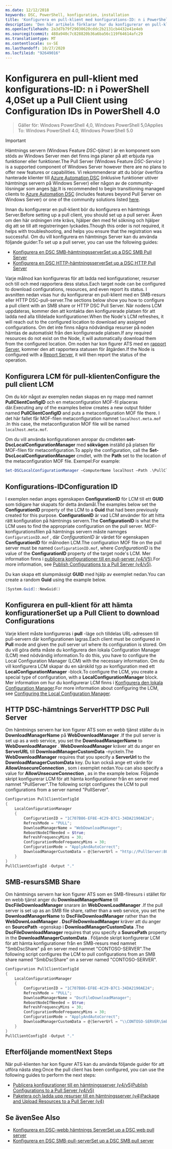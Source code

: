 ```yaml
---
ms.date: 12/12/2018
keywords: DSC, PowerShell, konfiguration, installation
title: 'Konfigurera en pull-klient med konfigurations-ID: n i PowerShell 4,0'
description: 'Den här artikeln förklarar hur du konfigurerar en pull-klient med hjälp av konfigurations-ID: n i PowerShell 4,0'
ms.openlocfilehash: 2a3d7b79f29030620cddc2b2131cb4432e41e4eb
ms.sourcegitcommit: 488a940c7c828820b36a6ba56c119f64614afc29
ms.translationtype: MT
ms.contentlocale: sv-SE
ms.lasthandoff: 10/27/2020
ms.locfileid: "92649016"
---
```

# <a name="set-up-a-pull-client-using-configuration-ids-in-powershell-40"></a><span data-ttu-id="497e0-104">Konfigurera en pull-klient med konfigurations-ID: n i PowerShell 4,0</span><span class="sxs-lookup"><span data-stu-id="497e0-104">Set up a Pull Client using Configuration IDs in PowerShell 4.0</span></span>

><span data-ttu-id="497e0-105">Gäller för: Windows PowerShell 4,0, Windows PowerShell 5,0</span><span class="sxs-lookup"><span data-stu-id="497e0-105">Applies To: Windows PowerShell 4.0, Windows PowerShell 5.0</span></span>

> [!IMPORTANT]
> <span data-ttu-id="497e0-106">Hämtnings servern (Windows Feature *DSC-tjänst* ) är en komponent som stöds av Windows Server men det finns inga planer på att erbjuda nya funktioner eller funktioner.</span><span class="sxs-lookup"><span data-stu-id="497e0-106">The Pull Server (Windows Feature *DSC-Service* ) is a supported component of Windows Server however there are no plans to offer new features or capabilities.</span></span> <span data-ttu-id="497e0-107">Vi rekommenderar att du börjar överföra hanterade klienter till [Azure Automation DSC](/azure/automation/automation-dsc-getting-started) (inklusive funktioner utöver hämtnings servern på Windows Server) eller någon av de community-lösningar som anges [här](pullserver.md#community-solutions-for-pull-service).</span><span class="sxs-lookup"><span data-stu-id="497e0-107">It is recommended to begin transitioning managed clients to [Azure Automation DSC](/azure/automation/automation-dsc-getting-started) (includes features beyond Pull Server on Windows Server) or one of the community solutions listed [here](pullserver.md#community-solutions-for-pull-service).</span></span>

<span data-ttu-id="497e0-108">Innan du konfigurerar en pull-klient bör du konfigurera en hämtnings Server.</span><span class="sxs-lookup"><span data-stu-id="497e0-108">Before setting up a pull client, you should set up a pull server.</span></span> <span data-ttu-id="497e0-109">Även om den här ordningen inte krävs, hjälper den med fel sökning och hjälper dig att se till att registreringen lyckades.</span><span class="sxs-lookup"><span data-stu-id="497e0-109">Though this order is not required, it helps with troubleshooting, and helps you ensure that the registration was successful.</span></span> <span data-ttu-id="497e0-110">Om du vill konfigurera en hämtnings Server kan du använda följande guider:</span><span class="sxs-lookup"><span data-stu-id="497e0-110">To set up a pull server, you can use the following guides:</span></span>

- [<span data-ttu-id="497e0-111">Konfigurera en DSC SMB-hämtningsserver</span><span class="sxs-lookup"><span data-stu-id="497e0-111">Set up a DSC SMB Pull Server</span></span>](pullServerSmb.md)
- [<span data-ttu-id="497e0-112">Konfigurera en DSC HTTP-hämtningsserver</span><span class="sxs-lookup"><span data-stu-id="497e0-112">Set up a DSC HTTP Pull Server</span></span>](pullServer.md)

<span data-ttu-id="497e0-113">Varje målnod kan konfigureras för att ladda ned konfigurationer, resurser och till och med rapportera dess status.</span><span class="sxs-lookup"><span data-stu-id="497e0-113">Each target node can be configured to download configurations, resources, and even report its status.</span></span> <span data-ttu-id="497e0-114">I avsnitten nedan visas hur du konfigurerar en pull-klient med en SMB-resurs eller HTTP DSC-pull-server.</span><span class="sxs-lookup"><span data-stu-id="497e0-114">The sections below show you how to configure a pull client with an SMB share or HTTP DSC Pull Server.</span></span> <span data-ttu-id="497e0-115">När nodens LCM uppdateras, kommer den att kontakta den konfigurerade platsen för att ladda ned alla tilldelade konfigurationer.</span><span class="sxs-lookup"><span data-stu-id="497e0-115">When the Node's LCM refreshes, it will reach out to the configured location to download any assigned configurations.</span></span> <span data-ttu-id="497e0-116">Om det inte finns några nödvändiga resurser på noden hämtas de automatiskt från den konfigurerade platsen.</span><span class="sxs-lookup"><span data-stu-id="497e0-116">If any required resources do not exist on the Node, it will automatically download them from the configured location.</span></span> <span data-ttu-id="497e0-117">Om noden har kon figurer ATS med en [rapport Server](reportServer.md), kommer den att rapportera statusen för åtgärden.</span><span class="sxs-lookup"><span data-stu-id="497e0-117">If the Node is configured with a [Report Server](reportServer.md), it will then report the status of the operation.</span></span>

## <a name="configure-the-pull-client-lcm"></a><span data-ttu-id="497e0-118">Konfigurera LCM för pull-klienten</span><span class="sxs-lookup"><span data-stu-id="497e0-118">Configure the pull client LCM</span></span>

<span data-ttu-id="497e0-119">Om du kör något av exemplen nedan skapas en ny mapp med namnet **PullClientConfigID** och en metaconfiguration MOF-fil placeras där.</span><span class="sxs-lookup"><span data-stu-id="497e0-119">Executing any of the examples below creates a new output folder named **PullClientConfigID** and puts a metaconfiguration MOF file there.</span></span> <span data-ttu-id="497e0-120">I det här fallet får MOF-filen metaconfiguration namnet `localhost.meta.mof` .</span><span class="sxs-lookup"><span data-stu-id="497e0-120">In this case, the metaconfiguration MOF file will be named `localhost.meta.mof`.</span></span>

<span data-ttu-id="497e0-121">Om du vill använda konfigurationen anropar du cmdleten **set-DscLocalConfigurationManager** med **sökvägen** inställd på platsen för MOF-filen för metaconfiguration.</span><span class="sxs-lookup"><span data-stu-id="497e0-121">To apply the configuration, call the **Set-DscLocalConfigurationManager** cmdlet, with the **Path** set to the location of the metaconfiguration MOF file.</span></span> <span data-ttu-id="497e0-122">Exempel:</span><span class="sxs-lookup"><span data-stu-id="497e0-122">For example:</span></span>

```powershell
Set-DSCLocalConfigurationManager –ComputerName localhost –Path .\PullClientConfigId –Verbose.
```

## <a name="configuration-id"></a><span data-ttu-id="497e0-123">Konfigurations-ID</span><span class="sxs-lookup"><span data-stu-id="497e0-123">Configuration ID</span></span>

<span data-ttu-id="497e0-124">I exemplen nedan anges egenskapen **ConfigurationID** för LCM till ett **GUID** som tidigare har skapats för detta ändamål.</span><span class="sxs-lookup"><span data-stu-id="497e0-124">The examples below set the **ConfigurationID** property of the LCM to a **Guid** that had been previously created for this purpose.</span></span> <span data-ttu-id="497e0-125">**ConfigurationID** är vad LCM använder för att hitta rätt konfiguration på hämtnings servern.</span><span class="sxs-lookup"><span data-stu-id="497e0-125">The **ConfigurationID** is what the LCM uses to find the appropriate configuration on the pull server.</span></span> <span data-ttu-id="497e0-126">MOF-konfigurationsfilen på hämtnings servern måste namnges `ConfigurationID.mof` , där *ConfigurationID* är värdet för egenskapen **ConfigurationID** för målnoden LCM.</span><span class="sxs-lookup"><span data-stu-id="497e0-126">The configuration MOF file on the pull server must be named `ConfigurationID.mof`, where *ConfigurationID* is the value of the **ConfigurationID** property of the target node's LCM.</span></span> <span data-ttu-id="497e0-127">Mer information finns i [publicera konfigurationer till en pull-server (v4/V5)](publishConfigs.md).</span><span class="sxs-lookup"><span data-stu-id="497e0-127">For more information, see [Publish Configurations to a Pull Server (v4/v5)](publishConfigs.md).</span></span>

<span data-ttu-id="497e0-128">Du kan skapa ett slumpmässigt **GUID** med hjälp av exemplet nedan.</span><span class="sxs-lookup"><span data-stu-id="497e0-128">You can create a random **Guid** using the example below.</span></span>

```powershell
[System.Guid]::NewGuid()
```

## <a name="set-up-a-pull-client-to-download-configurations"></a><span data-ttu-id="497e0-129">Konfigurera en pull-klient för att hämta konfigurationer</span><span class="sxs-lookup"><span data-stu-id="497e0-129">Set up a Pull Client to download Configurations</span></span>

<span data-ttu-id="497e0-130">Varje klient måste konfigureras i **pull** -läge och tilldelas URL-adressen till pull-servern där konfigurationen lagras.</span><span class="sxs-lookup"><span data-stu-id="497e0-130">Each client must be configured in **Pull** mode and given the pull server url where its configuration is stored.</span></span> <span data-ttu-id="497e0-131">Om du vill göra detta måste du konfigurera den lokala Configuration Manager (LCM) med nödvändig information.</span><span class="sxs-lookup"><span data-stu-id="497e0-131">To do this, you have to configure the Local Configuration Manager (LCM) with the necessary information.</span></span> <span data-ttu-id="497e0-132">Om du vill konfigurera LCM skapar du en särskild typ av konfiguration med ett **LocalConfigurationManager** -block.</span><span class="sxs-lookup"><span data-stu-id="497e0-132">To configure the LCM, you create a special type of configuration, with a **LocalConfigurationManager** block.</span></span> <span data-ttu-id="497e0-133">Mer information om hur du konfigurerar LCM finns i [Konfigurera den lokala Configuration Manager](../managing-nodes/metaConfig4.md).</span><span class="sxs-lookup"><span data-stu-id="497e0-133">For more information about configuring the LCM, see [Configuring the Local Configuration Manager](../managing-nodes/metaConfig4.md).</span></span>

## <a name="http-dsc-pull-server"></a><span data-ttu-id="497e0-134">HTTP DSC-hämtnings Server</span><span class="sxs-lookup"><span data-stu-id="497e0-134">HTTP DSC Pull Server</span></span>

<span data-ttu-id="497e0-135">Om hämtnings servern har kon figurer ATS som en webb tjänst ställer du in **DownloadManagerName** på **WebDownloadManager** .</span><span class="sxs-lookup"><span data-stu-id="497e0-135">If the pull server is set up as a web service, you set the **DownloadManagerName** to **WebDownloadManager** .</span></span> <span data-ttu-id="497e0-136">**WebDownloadManager** kräver att du anger en **ServerURL** till **DownloadManagerCustomData** -nyckeln.</span><span class="sxs-lookup"><span data-stu-id="497e0-136">The **WebDownloadManager** requires that you specify a **ServerUrl** to the **DownloadManagerCustomData** key.</span></span> <span data-ttu-id="497e0-137">Du kan också ange ett värde för **AllowUnsecureConnection** , som i exemplet nedan.</span><span class="sxs-lookup"><span data-stu-id="497e0-137">You can also specify a value for **AllowUnsecureConnection** , as in the example below.</span></span> <span data-ttu-id="497e0-138">Följande skript konfigurerar LCM för att hämta konfigurationer från en server med namnet "PullServer".</span><span class="sxs-lookup"><span data-stu-id="497e0-138">The following script configures the LCM to pull configurations from a server named "PullServer".</span></span>

```powershell
Configuration PullClientConfigId
{
    LocalConfigurationManager
    {
        ConfigurationID = "1C707B86-EF8E-4C29-B7C1-34DA2190AE24";
        RefreshMode = "PULL";
        DownloadManagerName = "WebDownloadManager";
        RebootNodeIfNeeded = $true;
        RefreshFrequencyMins = 30;
        ConfigurationModeFrequencyMins = 30;
        ConfigurationMode = "ApplyAndAutoCorrect";
        DownloadManagerCustomData = @{ServerUrl = "http://PullServer:8080/PSDSCPullServer/PSDSCPullServer.svc"; AllowUnsecureConnection = "TRUE"}
    }
}
PullClientConfigId -Output "."
```

## <a name="smb-share"></a><span data-ttu-id="497e0-139">SMB-resurs</span><span class="sxs-lookup"><span data-stu-id="497e0-139">SMB Share</span></span>

<span data-ttu-id="497e0-140">Om hämtnings servern har kon figurer ATS som en SMB-filresurs i stället för en webb tjänst anger du **DownloadManagerName** till **DscFileDownloadManager** snarare än **WebDownLoadManager** .</span><span class="sxs-lookup"><span data-stu-id="497e0-140">If the pull server is set up as an SMB file share, rather than a web service, you set the **DownloadManagerName** to **DscFileDownloadManager** rather than the **WebDownLoadManager** .</span></span> <span data-ttu-id="497e0-141">**DscFileDownloadManager** kräver att du anger en **SourcePath** -egenskap i **DownloadManagerCustomData** .</span><span class="sxs-lookup"><span data-stu-id="497e0-141">The **DscFileDownloadManager** requires that you specify a **SourcePath** property in the **DownloadManagerCustomData** .</span></span> <span data-ttu-id="497e0-142">Följande skript konfigurerar LCM för att hämta konfigurationer från en SMB-resurs med namnet "SmbDscShare" på en server med namnet "CONTOSO-SERVER".</span><span class="sxs-lookup"><span data-stu-id="497e0-142">The following script configures the LCM to pull configurations from an SMB share named "SmbDscShare" on a server named "CONTOSO-SERVER".</span></span>

```powershell
Configuration PullClientConfigId
{
    LocalConfigurationManager
    {
        ConfigurationID = "1C707B86-EF8E-4C29-B7C1-34DA2190AE24";
        RefreshMode = "PULL";
        DownloadManagerName = "DscFileDownloadManager";
        RebootNodeIfNeeded = $true;
        RefreshFrequencyMins = 30;
        ConfigurationModeFrequencyMins = 30;
        ConfigurationMode = "ApplyAndAutoCorrect";
        DownloadManagerCustomData = @{ServerUrl = "\\CONTOSO-SERVER\SmbDscShare"}
    }
}
PullClientConfigId -Output "."
```

## <a name="next-steps"></a><span data-ttu-id="497e0-143">Efterföljande moment</span><span class="sxs-lookup"><span data-stu-id="497e0-143">Next Steps</span></span>

<span data-ttu-id="497e0-144">När pull-klienten har kon figurer ATS kan du använda följande guider för att utföra nästa steg:</span><span class="sxs-lookup"><span data-stu-id="497e0-144">Once the pull client has been configured, you can use the following guides to perform the next steps:</span></span>

- [<span data-ttu-id="497e0-145">Publicera konfigurationer till en hämtningsserver (v4/v5)</span><span class="sxs-lookup"><span data-stu-id="497e0-145">Publish Configurations to a Pull Server (v4/v5)</span></span>](publishConfigs.md)
- [<span data-ttu-id="497e0-146">Paketera och ladda upp resurser till en hämtningsserver (v4)</span><span class="sxs-lookup"><span data-stu-id="497e0-146">Package and Upload Resources to a Pull Server (v4)</span></span>](package-upload-resources.md)

## <a name="see-also"></a><span data-ttu-id="497e0-147">Se även</span><span class="sxs-lookup"><span data-stu-id="497e0-147">See Also</span></span>

- [<span data-ttu-id="497e0-148">Konfigurera en DSC-webb hämtnings Server</span><span class="sxs-lookup"><span data-stu-id="497e0-148">Set up a DSC web pull server</span></span>](pullServer.md)
- [<span data-ttu-id="497e0-149">Konfigurera en DSC SMB-pull-server</span><span class="sxs-lookup"><span data-stu-id="497e0-149">Set up a DSC SMB pull server</span></span>](pullServerSMB.md)
